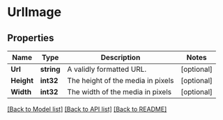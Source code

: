 # UrlImage

## Properties

Name | Type | Description | Notes
------------ | ------------- | ------------- | -------------
**Url** | **string** | A validly formatted URL. | [optional] 
**Height** | **int32** | The height of the media in pixels | [optional] 
**Width** | **int32** | The width of the media in pixels | [optional] 

[[Back to Model list]](../README.md#documentation-for-models) [[Back to API list]](../README.md#documentation-for-api-endpoints) [[Back to README]](../README.md)


